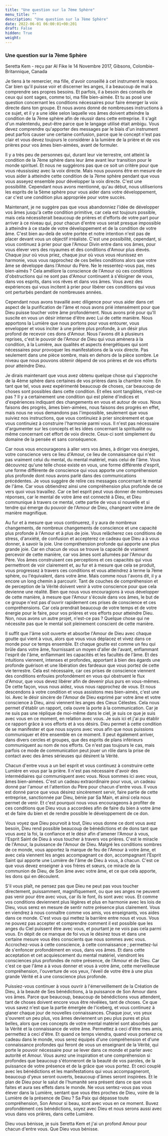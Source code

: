 ```yaml
---
title: "Une question sur la 7ème Sphère"
menu_title: ""
description: "Une question sur la 7ème Sphère"
date: 2022-06-01 06:00:01+00:201
draft: False
hidden: True
weight:
---
```

### Une question sur la 7ème Sphère

Seretta Kem - reçu par Al Fike le 14 Novembre 2017, Gibsons, Colombie-Britannique, Canada

Je tiens à te remercier, ma fille, d'avoir conseillé à cet instrument le repos. Car bien qu'il puisse voir et discerner les anges, il a beaucoup de mal à comprendre ses propres besoins. Et parfois, il a besoin des conseils de ceux qui sont sages, comme toi, ma fille bien-aimée. Et tu as posé une question concernant les conditions nécessaires pour faire émerger la voix directe dans ton groupe. Et nous avons donné de nombreuses instructions à ce sujet, et il y a une idée selon laquelle vos âmes doivent atteindre la condition de la 7ème sphère afin de réussir dans cette entreprise. Il s'agit d'un malentendu, peut-être parce que le langage utilisé était ambigu. Vous devez comprendre qu'apporter des messages par le biais d'un instrument peut parfois causer une certaine confusion, parce que le concept n'est pas clair et vous devez toujours le considérer à la lumière de la prière et de vos prières pour vos âmes bien-aimées, avant de formuler. 

Il y a très peu de personnes qui, durant leur vie terrestre, ont atteint la condition de la 7ème sphère dans leur âme avant leur transition pour le monde spirituel. Et nous ne suggérons pas que ce soit un critère pour que vous réussissiez avec la voix directe. Mais nous pouvons être en mesure de vous aider à atteindre cette condition de la 7ème sphère pendant que vous vous asseyez ensemble pour développer la voix directe. C'est une possibilité. Cependant nous avons mentionné, qu'au début, nous utiliserions les esprits de la 5ème sphère pour vous aider dans votre développement, car c'est une condition plus appropriée pour votre succès.

Maintenant, je ne suggère pas que vous abandonniez l'idée de développer vos âmes jusqu'à cette condition primitive, car cela est toujours possible, mais cela nécessiterait beaucoup de prières et d'efforts de votre part pour arriver à ce niveau qui, pour chacun d'entre vous serait presque impossible à atteindre à ce stade de votre développement et de la condition de votre âme. C'est bien au-delà de votre portée et notre intention n'est pas de placer devant vous un objectif irréaliste. C'est une possibilité, cependant, si vous continuez à prier pour que l'Amour Divin entre dans vos âmes, pour vous élever vers des royaumes et des conditions d'Amour plus élevés. Chaque jour où vous priez, chaque jour où vous vous réunissez en harmonie, vous vous rapprochez de ces belles conditions alors que votre âme se développe dans l'Amour du Père. Ne le ressentez-vous pas, mes bien-aimés ? Cela améliore la conscience de l'Amour où ces conditions d'obstructions qui ne sont pas d'Amour continuent à s'éloigner de vous, dans vos esprits, dans vos rêves et dans vos âmes. Vous avez des expériences qui vous incitent à prier pour libérer ces conditions qui vous ont perturbés pendant de nombreuses années.

Cependant nous avons travaillé avec diligence pour vous aider dans cet aspect de la purification de l'âme et nous avons prié intensément pour que Dieu puisse toucher votre âme profondément. Nous avons prié pour qu'Il suscite en vous un désir intense d'être avec Lui de cette manière. Nous apportons la Lumière que nous portons pour vous entourer, vous envelopper et vous inciter à une prière plus profonde, à un désir plus profond de recevoir ces dons d'Amour. Nous l'avons dit à plusieurs reprises, c'est le pouvoir de l'Amour de Dieu qui vous amènera à la condition, à la Lumière, aux qualités et aspects énergétiques qui sont nécessaires pour provoquer les manifestations de la voix directe. Pas seulement dans une pièce sombre, mais en dehors de la pièce sombre. Le niveau que nous pouvons obtenir dépend de vos prières et de vos efforts pour atteindre Dieu.

Je dirais maintenant que vous avez obtenu quelque chose qui s'approche de la 4ème sphère dans certaines de vos prières dans la chambre noire. En tant que tel, vous avez expérimenté beaucoup de choses, car beaucoup de choses sont possibles dans cette condition. Et elles sont tangibles, n'est-ce pas ? Il y a certainement une condition qui est pleine d'indices et d'expériences indiquant des changements en vous et autour de vous. Nous faisons des progrès, âmes bien-aimées, nous faisons des progrès en effet, mais nous ne vous demandons pas l'impossible, seulement que vous suiviez nos instructions, que vous continuiez à prier sincèrement et que vous continuiez à construire l'harmonie parmi vous. Il n'est pas nécessaire d'argumenter sur les concepts et les idées concernant la spiritualité ou même concernant cet effort de voix directe. Ceux-ci sont simplement du domaine de la pensée et sans conséquence. 

Car nous vous encourageons à aller vers vos âmes, à diriger vos énergies, votre conscience vers ce lieu d'Amour, ce lieu de connaissance qui n'est pas vraiment celui du mental, du mental matériel, mais celui de l'âme. Vous découvrez qu'une telle chose existe en vous, une forme différente d'esprit, une forme différente de conscience qui vous apporte une compréhension plus profonde dont nous avons parlé dans des communications précédentes. Je vous suggère de relire ces messages concernant le mental de l'âme. Car vous obtiendrez ainsi une compréhension plus profonde de ce vers quoi vous travaillez. Car ce bel esprit peut vous donner de nombreuses réponses, car le mental de votre âme est connecté à Dieu, et Dieu communique à travers ce mental, cette partie de vous si nouvelle et si tendre qui émerge du pouvoir de l'Amour de Dieu, changeant votre âme de manière magnifique.

Au fur et à mesure que vous continuerez, il y aura de nombreux changements, de nombreux changements de conscience et une capacité plus profonde à l'Amour et à plus de joie. Vous relâcherez ces conditions de stress, d'anxiété, de confusion et accepterez ce cadeau que Dieu a à vous donner, à savoir la joie. Une compréhension profonde qui apporte une plus grande joie. Car en chacun de vous se trouve la capacité de vraiment percevoir de cette manière, car vos âmes sont allumées par l'Amour du Père. Vos âmes construisent ces perceptions et ces capacités qui vous permettront de voir clairement et, au fur et à mesure que cela se produit, vous progressez à travers ces conditions et vous atteindrez à terme la 7ème sphère, ou l'équivalent, dans votre âme. Mais comme nous l'avons dit, il y a encore un long chemin à parcourir. Tant de couches de compréhension et de perception de la Vérité doivent venir à votre conscience pour que cela devienne une réalité. Bien que nous vous encouragions à vous développer de cette manière, à mesure que l'Amour s'écoule dans vos âmes, le but de ce groupe n'est pas d'ouvrir rapidement ces prises de conscience et ces compréhensions. Car cela prendrait beaucoup de votre temps et de votre énergie pour le faire, pour vos prières et vos efforts pour atteindre Dieu. Non, nous avons un autre projet, n'est-ce pas ? Quelque chose qui ne nécessite pas que le mental soit pleinement conscient de cette manière.

Il suffit que l'âme soit ouverte et absorbe l'Amour de Dieu avec chaque goutte qui vient à vous, alors que vous vous déplacez et vivez dans ce monde pour ce temps ensemble. Et chaque goutte est comme un feu qui brûle dans votre âme, fournissant un moyen d'aller de l'avant, enflammant l'esprit de l'âme, enflammant les capacités et les facultés de l'âme. Et des intuitions viennent, intenses et profondes, apportant à bien des égards une profonde guérison et une libération des fardeaux que vous portez de cette vie terrestre. Cela est nécessaire, car ces prises de conscience viennent des conditions enfouies profondément en vous qui obstruent le flux d'Amour, que vous devez libérer afin de devenir plus purs en vous-mêmes. De cette façon, vous nous aidez, vous nous rapprochez de vous. Et nous descendons à votre condition et vous assistons mes bien-aimés, c'est une loi. Avec le désir sincère de l'Amour de Dieu exprimé par votre âme et votre conscience à Dieu, ainsi viennent les anges des Cieux Célestes. Cela nous permet d'établir un rapport, cela ouvre la porte à la communication. Car je ne suis pas une réplique de moi-même dans le ciel, je suis ce que je suis avec vous en ce moment, en relation avec vous. Je suis ici et j'ai pu établir ce rapport grâce à vos efforts et à vos désirs. Dieu permet à cette condition de se manifester et que nous soyons avec vous afin que nous puissions communiquer et être ensemble en ce moment. Il peut également arriver, dans divers cercles et groupes, que des esprits de plans inférieurs communiquent au nom de nos efforts. Ce n'est pas toujours le cas, mais parfois ce mode de communication peut jouer un rôle dans la prise de contact avec des âmes sérieuses qui désirent la Vérité.

Chacun d'entre vous a un bel esprit et vous continuez à construire cette Lumière en vous par la prière. Il n'est pas nécessaire d'avoir des intermédiaires qui communiquent avec vous. Nous sommes ici avec vous, âmes bien-aimées. C'est un cadeau extraordinaire pour vous, un cadeau donné par l'amour et l'attention du Père pour chacun d'entre vous. Il vous est donné parce que vous désirez sincèrement servir, faire partie de cette entreprise, sanctionnée par Dieu, bénie par Sa Main, et ainsi cela nous permet de venir. Et c'est pourquoi nous vous encourageons à profiter de ces conditions que Dieu vous a accordées afin de faire du bien à votre âme et de faire du bien et de rendre possible le développement de ce don.

Vous voyez que Dieu pourvoit à tout, Dieu vous donne ce dont vous avez besoin, Dieu rend possible beaucoup de bénédictions et de dons tant que vous avez la foi, la confiance et le désir afin d'amener l'Amour à vous, l'Esprit Saint de Dieu à vous toucher à travers vos prières. C'est le miracle de l'Amour, la puissance de l'Amour de Dieu. Malgré les conditions sombres de ce monde, vous apportez la marque de feu de l'Amour à votre âme, et avec cela viennent les anges accompagnant ce don, accompagnant l'Esprit Saint qui apporte une Lumière de l'âme de Dieu à vous, à chacun. C'est ce que vous devez enseigner à vos frères et sœurs, ce miracle de la communion de Dieu, de Son âme avec votre âme, et ce que cela apporte, les dons qui en découlent.

S'il vous plaît, ne pensez pas que Dieu ne peut pas vous toucher directement, puissamment, magnifiquement, ou que ses anges ne peuvent pas venir pour être avec vous, car ils le font, ils sont avec vous. Et comme vos conditions deviennent plus légères et plus en harmonie avec les lois de Dieu, vous serez en mesure de sentir notre présence plus clairement. Vous en viendrez à nous connaître comme vos amis, vos enseignants, vos aides dans ce monde. C'est vous qui mettez la barrière entre nous et vous. Vous ne pouvez pas accepter et comprendre comment il est possible que les anges du Ciel puissent être avec vous, et pourtant je ne vois pas cela parmi vous. En dépit de ce manque de foi vous le désirez tous et dans une certaine mesure vous êtes conscients que nous sommes avec vous. Accrochez-vous à cette conscience, à cette connaissance ; permettez-lui de s'enfoncer profondément en vous, dans vos âmes. Et dans cette acceptation et cet acquiescement du mental matériel, viendront les consciences plus profondes de notre présence, de l'Amour et de Dieu. Car c'est ce que l'âme a à vous donner et vous à votre âme, cette merveilleuse compréhension, l'ouverture de vos yeux, l'éveil de votre être à une plus grande Vérité et à une conscience plus profonde.

Puissiez-vous continuer à vous ouvrir à l'émerveillement de la Création de Dieu, à la beauté de Ses bénédictions, à la puissance de Son Amour dans vos âmes. Parce que beaucoup, beaucoup de bénédictions vous attendent, tant de choses doivent encore vous être révélées, tant de choses. Ce que vous savez n'est que la partie émergée de l'iceberg, et vous continuez à glaner chaque jour de nouvelles connaissances. Chaque jour, vos yeux s'ouvrent un peu plus, vos âmes deviennent un peu plus pures et plus belles, alors que ces concepts de votre mental matériel sont absorbés par la Vérité et la connaissance de votre âme. Permettez à ceci d'être mes amis, permettez à ceci d'être. Et quand ce temps viendra, quand vous porterez ce cadeau dans le monde, vous serez équipés d'une compréhension et d'une connaissance profondes qui feront de vous un enseignant de la Vérité, qui porte le pouvoir nécessaire pour se lever dans ce monde et parler avec autorité et Amour. Vous aurez une inspiration et une compréhension si profondes que beaucoup s'étonneront de la beauté de vos paroles, de la puissance de votre présence et de la grâce que vous portez. Et ceci couplé avec les bénédictions et les manifestations qui vous accompagneront, beaucoup d'yeux seront ouverts, beaucoup d'âmes seront inspirées. Et le plan de Dieu pour le salut de l'humanité sera présent dans ce que vous faites et aura ses effets dans le monde.
Ne vous sentez-vous pas vous élever dans la Lumière, sentant que vous êtes proches de Dieu, voire de la Lumière de la présence de Dieu ? Sa Paix qui dépasse toute compréhension, Son Amour si beau, sont avec vous en ce moment. Buvez profondément ces bénédictions, soyez avec Dieu et nous serons aussi avec vous dans vos prières, dans cette Lumière.

Dieu vous bénisse, je suis Seretta Kem et j'ai un profond Amour pour chacun d'entre vous. Que Dieu vous bénisse.



